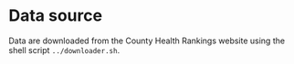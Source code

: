 # Data source

Data are downloaded from the County Health Rankings website using the shell script `../downloader.sh`.
